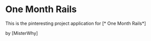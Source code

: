 # One Month Rails

This is the pinteresting project application for
[* One Month Rails*]

by [MisterWhy]